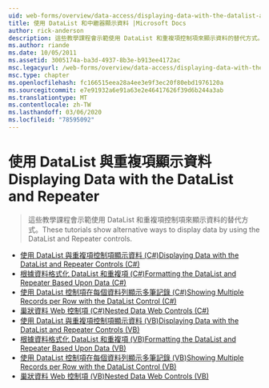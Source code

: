 ```yaml
---
uid: web-forms/overview/data-access/displaying-data-with-the-datalist-and-repeater/index
title: 使用 DataList 和中繼器顯示資料 |Microsoft Docs
author: rick-anderson
description: 這些教學課程會示範使用 DataList 和重複項控制項來顯示資料的替代方式。
ms.author: riande
ms.date: 10/05/2011
ms.assetid: 3005174a-ba3d-4937-8b3e-b913ee4172ac
msc.legacyurl: /web-forms/overview/data-access/displaying-data-with-the-datalist-and-repeater
msc.type: chapter
ms.openlocfilehash: fc166515eea28a4ee3e9f3ec20f80ebd1976120a
ms.sourcegitcommit: e7e91932a6e91a63e2e46417626f39d6b244a3ab
ms.translationtype: MT
ms.contentlocale: zh-TW
ms.lasthandoff: 03/06/2020
ms.locfileid: "78595092"
---
```

# <a name="displaying-data-with-the-datalist-and-repeater"></a><span data-ttu-id="c8938-103">使用 DataList 與重複項顯示資料</span><span class="sxs-lookup"><span data-stu-id="c8938-103">Displaying Data with the DataList and Repeater</span></span>

> <span data-ttu-id="c8938-104">這些教學課程會示範使用 DataList 和重複項控制項來顯示資料的替代方式。</span><span class="sxs-lookup"><span data-stu-id="c8938-104">These tutorials show alternative ways to display data by using the DataList and Repeater controls.</span></span>

- [<span data-ttu-id="c8938-105">使用 DataList 與重複項控制項顯示資料 (C#)</span><span class="sxs-lookup"><span data-stu-id="c8938-105">Displaying Data with the DataList and Repeater Controls (C#)</span></span>](displaying-data-with-the-datalist-and-repeater-controls-cs.md)
- [<span data-ttu-id="c8938-106">根據資料格式化 DataList 和重複項 (C#)</span><span class="sxs-lookup"><span data-stu-id="c8938-106">Formatting the DataList and Repeater Based Upon Data (C#)</span></span>](formatting-the-datalist-and-repeater-based-upon-data-cs.md)
- [<span data-ttu-id="c8938-107">使用 DataList 控制項在每個資料列顯示多筆記錄 (C#)</span><span class="sxs-lookup"><span data-stu-id="c8938-107">Showing Multiple Records per Row with the DataList Control (C#)</span></span>](showing-multiple-records-per-row-with-the-datalist-control-cs.md)
- [<span data-ttu-id="c8938-108">巢狀資料 Web 控制項 (C#)</span><span class="sxs-lookup"><span data-stu-id="c8938-108">Nested Data Web Controls (C#)</span></span>](nested-data-web-controls-cs.md)
- [<span data-ttu-id="c8938-109">使用 DataList 與重複項控制項顯示資料 (VB)</span><span class="sxs-lookup"><span data-stu-id="c8938-109">Displaying Data with the DataList and Repeater Controls (VB)</span></span>](displaying-data-with-the-datalist-and-repeater-controls-vb.md)
- [<span data-ttu-id="c8938-110">根據資料格式化 DataList 和重複項 (VB)</span><span class="sxs-lookup"><span data-stu-id="c8938-110">Formatting the DataList and Repeater Based Upon Data (VB)</span></span>](formatting-the-datalist-and-repeater-based-upon-data-vb.md)
- [<span data-ttu-id="c8938-111">使用 DataList 控制項在每個資料列顯示多筆記錄 (VB)</span><span class="sxs-lookup"><span data-stu-id="c8938-111">Showing Multiple Records per Row with the DataList Control (VB)</span></span>](showing-multiple-records-per-row-with-the-datalist-control-vb.md)
- [<span data-ttu-id="c8938-112">巢狀資料 Web 控制項 (VB)</span><span class="sxs-lookup"><span data-stu-id="c8938-112">Nested Data Web Controls (VB)</span></span>](nested-data-web-controls-vb.md)

